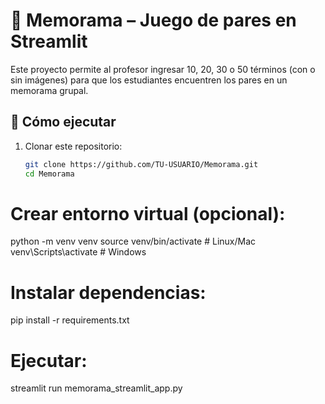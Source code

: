 # 🧠 Memorama – Juego de pares en Streamlit

Este proyecto permite al profesor ingresar 10, 20, 30 o 50 términos (con o sin imágenes) para que los estudiantes encuentren los pares en un memorama grupal.

## 🚀 Cómo ejecutar
1. Clonar este repositorio:
   ```bash
   git clone https://github.com/TU-USUARIO/Memorama.git
   cd Memorama


# Crear entorno virtual (opcional):

python -m venv venv
source venv/bin/activate   # Linux/Mac
venv\Scripts\activate      # Windows


# Instalar dependencias:
pip install -r requirements.txt

# Ejecutar:

streamlit run memorama_streamlit_app.py

